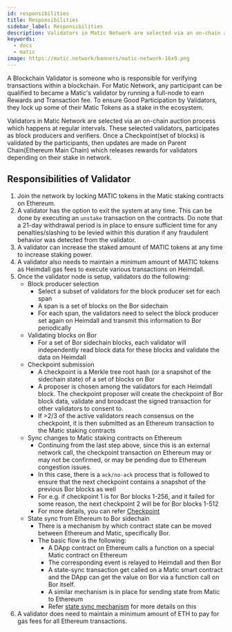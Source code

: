 ```yaml
---
id: responsibilities
title: Responsibilities
sidebar_label: Responsibilities
description: Validators in Matic Network are selected via an on-chain auction process which happens at regular intervals. These selected validators, participates as block producers and verifiers.
keywords:
  - docs
  - matic
image: https://matic.network/banners/matic-network-16x9.png 
---
```


A Blockchain Validator is someone who is responsible for verifying transactions within a blockchain. For Matic Network, any participant can be qualified to became a Matic's validator by running a full-node to earn Rewards and Transaction fee. To ensure Good Participation by Validators, they lock up some of their Matic Tokens as a stake in the ecosystem.

Validators in Matic Network are selected via an on-chain auction process which happens at regular intervals. These selected validators, participates as block producers and verifiers. Once a Checkpoint(set of blocks) is validated by the participants, then updates are made on Parent Chain(Ethereum Main Chain) which releases rewards for validators depending on their stake in network.

## Responsibilities of Validator

1. Join the network by locking MATIC tokens in the Matic staking contracts on Ethereum.
2. A validator has the option to exit the system at any time. This can be done by executing an `unstake` transaction on the contracts. Do note that a 21-day withdrawal period is in place to ensure sufficient time for any penalties/slashing to be levied within this duration if any fraudulent behavior was detected from the validator.
3. A validator can increase the staked amount of MATIC tokens at any time to increase staking power.
4. A validator also needs to maintain a minimum amount of MATIC tokens as Heimdall gas fees to execute various transactions on Heimdall.
5. Once the validator node is setup, validators do the following:
    - Block producer selection
        - Select a subset of validators for the block producer set for each span
        - A span is a set of blocks on the Bor sidechain
        - For each span, the validators need to select the block producer set again on Heimdall and transmit this information to Bor periodically
    - Validating blocks on Bor
        - For a set of Bor sidechain blocks, each validator will independently read block data for these blocks and validate the data on Heimdall
    - Checkpoint submission
        - A checkpoint is a Merkle tree root hash (or a snapshot of the sidechain state) of a set of blocks on Bor
        - A proposer is chosen among the validators for each Heimdall block. The checkpoint proposer will create the checkpoint of Bor block data, validate and broadcast the signed transaction for other validators to consent to.
        - If >2/3 of the active validators reach consensus on the checkpoint, it is then submitted as an Ethereum transaction to the Matic staking contracts
    - Sync changes to Matic staking contracts on Ethereum
        - Continuing from the last step above, since this is an external network call, the checkpoint transaction on Ethereum may or may not be confirmed, or may be pending due to Ethereum congestion issues.
        - In this case, there is a `ack/no-ack` process that is followed to ensure that the next checkpoint contains a snapshot of the previous Bor blocks as well
        - For e.g. if checkpoint 1 is for Bor blocks 1-256, and it failed for some reason, the next checkpoint 2 will be for Bor blocks 1-512
        - For more details, you can refer [Checkpoint](/docs/contribute/heimdall/checkpoint)
    - State sync from Ethereum to Bor sidechain
        - There is a mechanism by which contract state can be moved between Ethereum and Matic, specifically Bor.
        - The basic flow is the following:
            - A DApp contract on Ethereum calls a function on a special Matic contract on Ethereum
            - The corresponding event is relayed to Heimdall and then Bor
            - A state-sync transaction get called on a Matic smart contract and the DApp can get the value on Bor via a function call on Bor itself.
            - A similar mechanism is in place for sending state from Matic to Ethereum
            - Refer [state sync mechanism](/docs/contribute/state-sync) for more details on this
6. A validator does need to maintain a minimum amount of ETH to pay for gas fees for all Ethereum transactions.